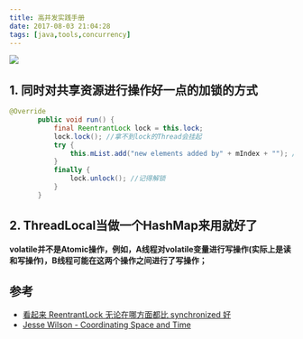 ```yaml
---
title: 高并发实践手册
date: 2017-08-03 21:04:28
tags: [java,tools,concurrency]
---
```


![](http://odzl05jxx.bkt.clouddn.com/image/blog/be3c80a11edfd0fdb75d098550ed2c8e.jpg)
<!--more-->


## 1. 同时对共享资源进行操作好一点的加锁的方式

```java
@Override
       public void run() {
           final ReentrantLock lock = this.lock;
           lock.lock(); //拿不到lock的Thread会挂起
           try {
               this.mList.add("new elements added by" + mIndex + ""); //对共享资源的操作放这里
           }
           finally {
               lock.unlock(); //记得解锁
           }
       }
```


## 2. ThreadLocal当做一个HashMap来用就好了

**volatile并不是Atomic操作，例如，A线程对volatile变量进行写操作(实际上是读和写操作)，B线程可能在这两个操作之间进行了写操作；**





## 参考
- [看起来 ReentrantLock 无论在哪方面都比 synchronized 好](http://blog.csdn.net/fw0124/article/details/6672522)
- [Jesse Wilson - Coordinating Space and Time](https://www.youtube.com/watch?v=yS0Nc-L1Uuk)